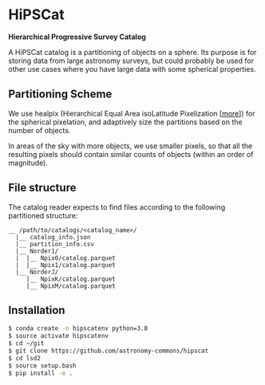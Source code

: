 # HiPSCat

**Hierarchical Progressive Survey Catalog**

A HiPSCat catalog is a partitioning of objects on a sphere. Its purpose is for storing data from large astronomy surveys, but could probably be used for other use cases where you have large data with some spherical properties.

## Partitioning Scheme

We use healpix (Hierarchical Equal Area isoLatitude Pixelization [[more](https://healpix.jpl.nasa.gov/)]) for the spherical pixelation, and adaptively size the partitions based on the number of objects.

In areas of the sky with more objects, we use smaller pixels, so that all the resulting pixels should contain similar counts of objects (within an order of magnitude).

## File structure

The catalog reader expects to find files according to the following partitioned structure:

```
__ /path/to/catalogs/<catalog_name>/
  |__ catalog_info.json
  |__ partition_info.csv
  |__ Norder1/
  |  |__ Npix0/catalog.parquet
  |  |__ Npix1/catalog.parquet
  |__ NorderJ/
     |__ NpixK/catalog.parquet
     |__ NpixM/catalog.parquet
```

## Installation


```bash
$ conda create -n hipscatenv python=3.8
$ source activate hipscatenv
$ cd ~/git
$ git clone https://github.com/astronomy-commons/hipscat
$ cd lsd2
$ source setup.bash
$ pip install -e .
```